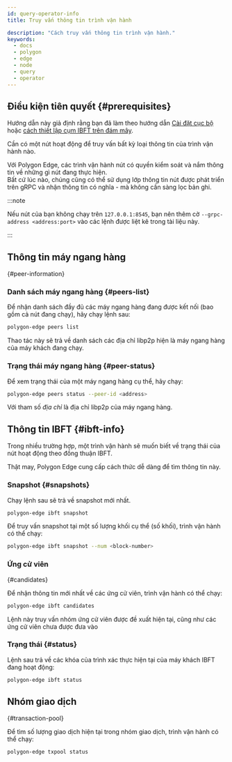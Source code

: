 ```yaml
---
id: query-operator-info
title: Truy vấn thông tin trình vận hành

description: "Cách truy vấn thông tin trình vận hành."
keywords:
  - docs
  - polygon
  - edge
  - node
  - query
  - operator
---
```


## Điều kiện tiên quyết {#prerequisites}

Hướng dẫn này giả định rằng bạn đã làm theo hướng dẫn [Cài đặt cục bộ](/docs/edge/get-started/set-up-ibft-locally) hoặc [cách thiết lập cụm IBFT trên đám mây](/docs/edge/get-started/set-up-ibft-on-the-cloud).


Cần có một nút hoạt động để truy vấn bất kỳ loại thông tin của trình vận hành nào.


Với Polygon Edge, các trình vận hành nút có quyền kiểm soát và nắm thông tin về những gì nút đang thực hiện.<br /> Bất cứ lúc nào, chúng cũng có thể sử dụng lớp thông tin nút được phát triển trên gRPC và nhận thông tin có nghĩa - mà không cần sàng lọc bản ghi.


:::note

Nếu nút của bạn không chạy trên `127.0.0.1:8545`, bạn nên thêm cờ `--grpc-address <address:port>` vào các lệnh được liệt kê trong tài liệu này.


:::

## Thông tin máy ngang hàng
 {#peer-information}

### Danh sách máy ngang hàng {#peers-list}

Để nhận danh sách đầy đủ các máy ngang hàng đang được kết nối (bao gồm cả nút đang chạy), hãy chạy lệnh sau:

````bash
polygon-edge peers list
````

Thao tác này sẽ trả về danh sách các địa chỉ libp2p hiện là máy ngang hàng của máy khách đang chạy.


### Trạng thái máy ngang hàng {#peer-status}

Để xem trạng thái của một máy ngang hàng cụ thể, hãy chạy:

````bash
polygon-edge peers status --peer-id <address>
````
Với tham số *địa chỉ* là địa chỉ libp2p của máy ngang hàng.


## Thông tin IBFT {#ibft-info}

Trong nhiều trường hợp, một trình vận hành sẽ muốn biết về trạng thái của nút hoạt động theo đồng thuận IBFT.


Thật may, Polygon Edge cung cấp cách thức dễ dàng để tìm thông tin này.


### Snapshot {#snapshots}

Chạy lệnh sau sẽ trả về snapshot mới nhất.

````bash
polygon-edge ibft snapshot
````
Để truy vấn snapshot tại một số lượng khối cụ thể (số khối), trình vận hành có thể chạy:

````bash
polygon-edge ibft snapshot --num <block-number>
````

### Ứng cử viên
 {#candidates}

Để nhận thông tin mới nhất về các ứng cử viên, trình vận hành có thể chạy:

````bash
polygon-edge ibft candidates
````
Lệnh này truy vấn nhóm ứng cử viên được đề xuất hiện tại, cũng như các ứng cử viên chưa được đưa vào

### Trạng thái {#status}

Lệnh sau trả về các khóa của trình xác thực hiện tại của máy khách IBFT đang hoạt động:

````bash
polygon-edge ibft status
````

## Nhóm giao dịch
 {#transaction-pool}

Để tìm số lượng giao dịch hiện tại trong nhóm giao dịch, trình vận hành có thể chạy:

````bash
polygon-edge txpool status
````
